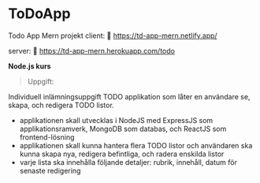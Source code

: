 # ToDoApp
Todo App Mern projekt
client:
:link: https://td-app-mern.netlify.app/

server:
:link: https://td-app-mern.herokuapp.com/todo

 **Node.js kurs**
 >Uppgift:
 
Individuell inlämningsuppgift 
TODO applikation som låter en användare se, skapa, och redigera TODO listor.

- applikationen skall utvecklas i NodeJS med ExpressJS som applikationsramverk, MongoDB som databas, och ReactJS som frontend-lösning
- applikationen skall kunna hantera flera TODO listor och användaren ska kunna skapa nya, redigera befintliga, och radera enskilda listor
- varje lista ska innehålla följande detaljer: rubrik, innehåll, datum för senaste redigering 



